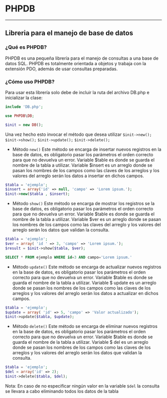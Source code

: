 # PHPDB
***
## Libreria para el manejo de base de datos

### ¿Qué es PHPDB? 
PHPDB es una pequeña librería para el manejo de consultas a una base de datos SQL.
PHPDB es totalmente orientada a objetos y trabaja con la extensión PDO, además de usar consultas preparadas.

### ¿Cómo uso PHPDB?
Para usar esta librería solo debe de incluir la ruta del archivo DB.php e inicializar la clase:
```php
include 'DB.php';

use PHPDB\DB;

$init = new DB();
```

Una vez hecho esto invocar el método que desea utilizar
`$init->new();`
`$init->show();`
`$init->update();`
`$init->delete();`


* Método `new()`
Este método se encarga de insertar nuevos registros en la base de datos, es obligatorio pasar los parámetros el orden correcto para que no devuelva un error.
Variable $table es donde se guarda el nombre de la tabla a utilizar.
Variable $insert es un arreglo donde se pasan los nombres de los campos como las claves de los arreglos y los valores del arreglo serán los datos a insertar en dichos campos.

```php
$tabla = 'ejemplo';
$insert = array('id' => null, 'campo' => 'Lorem ipsum.');
$init->new($tabla , $insert);
```

* Método `show()`
Este método se encarga de mostrar los registros se la base de datos, es obligatorio pasar los parámetros el orden correcto para que no devuelva un error.
Variable $table es donde se guarda el nombre de la tabla a utilizar.
Variable $ver es un arreglo donde se pasan los nombres de los campos como las claves del arreglo y los valores del arreglo serán los datos que validan la consulta.

```php
$tabla = 'ejemplo';
$ver = array( 'id ' => 3, 'campo' => 'Lorem ipsum.');
$result = $init->show($tabla, $ver);
```
```sql
SELECT * FROM ejemplo WHERE id=3 AND campo='Lorem ipsum.'
```

* Método `update()`
Este método se encarga de actualizar nuevos registros en la base de datos, es obligatorio pasar los parámetros el orden correcto para que no devuelva un error.
Variable $table es donde se guarda el nombre de la tabla a utilizar.
Variable $ update  es un arreglo donde se pasan los nombres de los campos como las claves de los arreglos y los valores del arreglo serán los datos a actualizar en dichos campos.

```php
$tabla = 'ejemplo';
$update = array( 'id' => 5, 'campo' => 'Valor actualizado');
$init->update($tabla, $update);
```

* Método `delete()`
Este método se encarga de eliminar nuevos registros en la base de datos, es obligatorio pasar los parámetros el orden correcto para que no devuelva un error.
Variable $table es donde se guarda el nombre de la tabla a utilizar.
Variable $ del es un arreglo donde se pasan los nombres de los campos como las claves de los arreglos y los valores del arreglo serán los datos que validan la consulta.

```php
$tabla = 'ejemplo';
$del = array('id' => 2);
$init->delete($tabla, $del);
```

Nota: En caso de no especificar ningún valor en la variable `$del` la consulta se llevara a cabo eliminando todos los datos de la tabla
